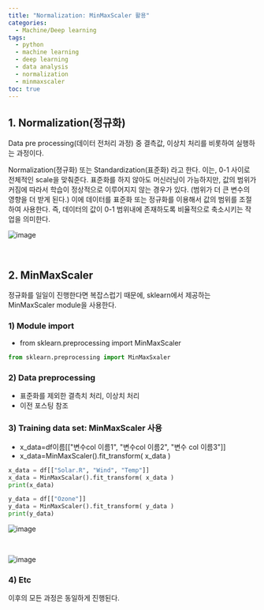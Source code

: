 ```yaml
---
title: "Normalization: MinMaxScaler 활용"
categories: 
  - Machine/Deep learning 
tags:
  - python
  - machine learning
  - deep learning
  - data analysis
  - normalization
  - minmaxscaler
toc: true
---
```


## 1. Normalization(정규화)

Data pre processing(데이터 전처리 과정) 중 결측값, 이상치 처리를 비롯하여 실행하는 과정이다. 

Normalization(졍규화) 또는 Standardization(표준화) 라고 한다. 이는, 0-1 사이로 전체적인 scale을 맞춰준다. 표준화를 하지 않아도 머신러닝이 가능하지만, 값의 범위가 커짐에 따라서 학습이 정상적으로 이루어지지 않는 경우가 있다. (범위가 더 큰 변수의 영향을 더 받게 된다.) 이에 데이터를 표준화 또는 정규화를 이용해서 값의 범위를 조절하여 사용한다. 즉, 데이터의 값이 0-1 범위내에 존재하도록 비율적으로 축소시키는 작업을 의미한다.

![image](https://user-images.githubusercontent.com/58674365/94580713-2fd8b700-02b5-11eb-84a4-e65aea2f9ea0.png)</center>

<br>



## 2. MinMaxScaler

정규화를 일일이 진행한다면 복잡스럽기 때문에, sklearn에서 제공하는 MinMaxScaler module을 사용한다.



### 1) Module import

- from sklearn.preprocessing import MinMaxScaler

``` python
from sklearn.preprocessing import MinMaxSxaler	
```



### 2) Data preprocessing

- 표준화를 제외한 결측치 처리, 이상치 처리
- 이전 포스팅 참조



### 3) Training data set: MinMaxScaler 사용

- x_data=df이름[["변수col 이름1", "변수col 이름2", "변수 col 이름3"]]
- x_data=MinMaxScaler().fit_transform( x_data )

```python
x_data = df[["Solar.R", "Wind", "Temp"]]
x_data = MinMaxScalar().fit_transform( x_data )
print(x_data)

y_data = df[["Ozone"]]
y_data = MinMaxScaler().fit_transform( y_data )
print(y_data)
```



![image](https://user-images.githubusercontent.com/58674365/94581535-2dc32800-02b6-11eb-8211-94e56690cfbe.png)

<br>

![image](https://user-images.githubusercontent.com/58674365/94581600-39aeea00-02b6-11eb-892f-0efd32034ae7.png)




### 4) Etc

이후의 모든 과정은 동일하게 진행된다.